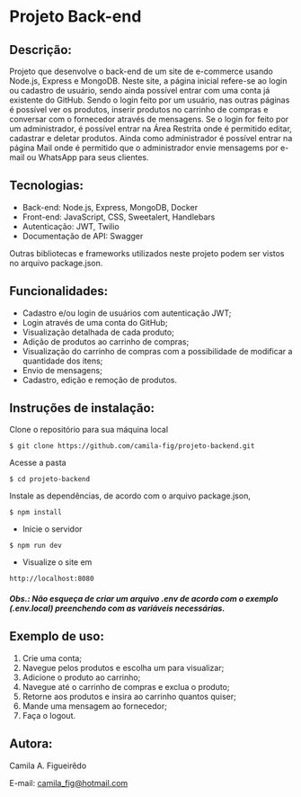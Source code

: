 # Projeto Back-end

## Descrição:
Projeto que desenvolve o back-end de um site de e-commerce usando Node.js, Express e MongoDB. Neste site, a página inicial refere-se ao login ou cadastro de usuário, sendo ainda possível entrar com uma conta já existente do GitHub.
Sendo o login feito por um usuário, nas outras páginas é possível ver os produtos, inserir produtos no carrinho de compras e conversar com o fornecedor através de mensagens. Se o login for feito por um administrador, é possível entrar na Área Restrita onde é permitido editar, cadastrar e deletar produtos. Ainda como administrador é possível entrar na página Mail onde é permitido que o administrador envie mensagems por e-mail ou WhatsApp para seus clientes.

## Tecnologias:
- Back-end: Node.js, Express, MongoDB, Docker
- Front-end: JavaScript, CSS, Sweetalert, Handlebars
- Autenticação: JWT, Twilio
- Documentação de API: Swagger

Outras bibliotecas e frameworks utilizados neste projeto podem ser vistos no arquivo package.json.

## Funcionalidades:
- Cadastro e/ou login de usuários com autenticação JWT;
- Login através de uma conta do GitHub;
- Visualização detalhada de cada produto;
- Adição de produtos ao carrinho de compras;
- Visualização do carrinho de compras com a possibilidade de modificar a quantidade dos itens;
- Envio de mensagens;
- Cadastro, edição e remoção de produtos.

## Instruções de instalação:
Clone o repositório para sua máquina local

```
$ git clone https://github.com/camila-fig/projeto-backend.git
```

Acesse a pasta

```
$ cd projeto-backend
```

Instale as dependências, de acordo com o arquivo package.json,

```
$ npm install
```

- Inicie o servidor

```
$ npm run dev
```

- Visualize o site em
```
http://localhost:8080
```

##### Obs.: Não esqueça de criar um arquivo .env de acordo com o exemplo (.env.local) preenchendo com as variáveis necessárias.

## Exemplo de uso:
1. Crie uma conta;
2. Navegue pelos produtos e escolha um para visualizar;
3. Adicione o produto ao carrinho;
4. Navegue até o carrinho de compras e exclua o produto;
5. Retorne aos produtos e insira ao carrinho quantos quiser;
6. Mande uma mensagem ao fornecedor;
7. Faça o logout.

## Autora:
Camila A. Figueirêdo

E-mail: camila_fig@hotmail.com
